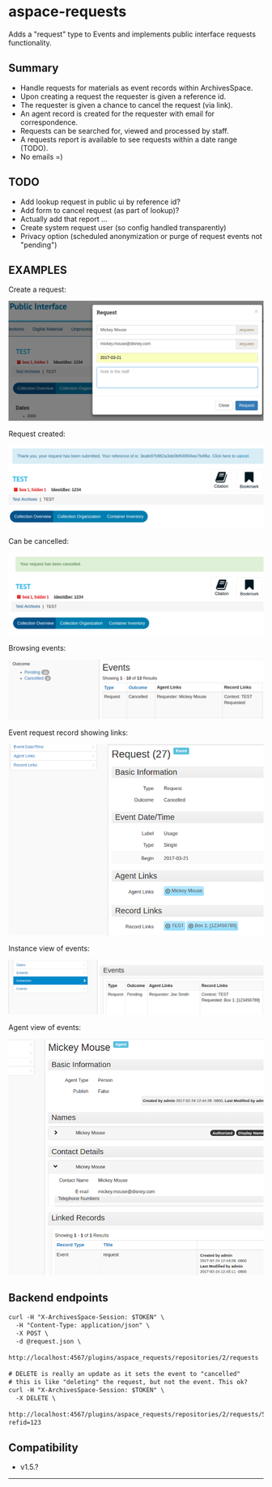 # aspace-requests

Adds a "request" type to Events and implements public interface requests
functionality.

## Summary

- Handle requests for materials as event records within ArchivesSpace.
- Upon creating a request the requester is given a reference id.
- The requester is given a chance to cancel the request (via link).
- An agent record is created for the requester with email for correspondence.
- Requests can be searched for, viewed and processed by staff.
- A requests report is available to see requests within a date range (TODO).
- No emails =)

## TODO

- Add lookup request in public ui by reference id?
- Add form to cancel request (as part of lookup)?
- Actually add that report ...
- Create system request user (so config handled transparently)
- Privacy option (scheduled anonymization or purge of request events not "pending")

## EXAMPLES

Create a request:

![#](examples/requests1.png)

Request created:

![#](examples/requests2.png)

Can be cancelled:

![#](examples/requests3.png)

Browsing events:

![#](examples/requests4.png)

Event request record showing links:

![#](examples/requests5.png)

Instance view of events:

![#](examples/requests6.png)

Agent view of events:

![#](examples/requests7.png)

## Backend endpoints

```
curl -H "X-ArchivesSpace-Session: $TOKEN" \
  -H "Content-Type: application/json" \
  -X POST \
  -d @request.json \
  http://localhost:4567/plugins/aspace_requests/repositories/2/requests

# DELETE is really an update as it sets the event to "cancelled"
# this is like "deleting" the request, but not the event. This ok?
curl -H "X-ArchivesSpace-Session: $TOKEN" \
  -X DELETE \
  http://localhost:4567/plugins/aspace_requests/repositories/2/requests/5?refid=123
```

## Compatibility

- v1.5.?

---